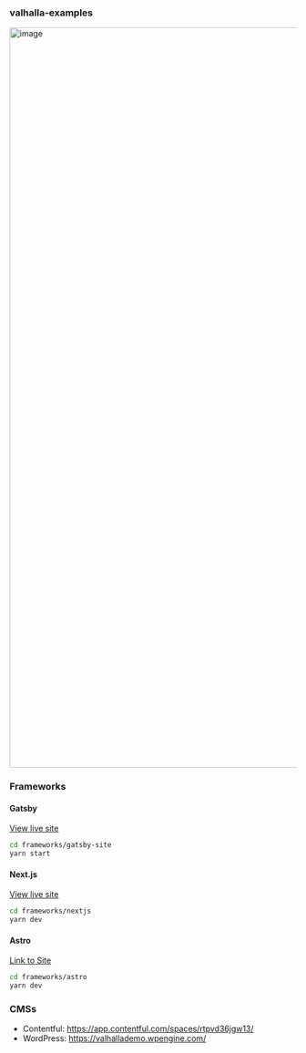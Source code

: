 ### valhalla-examples

<img width="1300" alt="image" src="https://user-images.githubusercontent.com/21834/191885544-18934c74-a673-499b-8e54-3f6854086cdd.png">

### Frameworks

#### Gatsby

[View live site](https://valhallaexamples.staging-gatsbyjs.io/)

```bash
cd frameworks/gatsby-site
yarn start
```

#### Next.js

[View live site](https://valhalla-nextjs.vercel.app/)

```bash
cd frameworks/nextjs
yarn dev

```

#### Astro

[Link to Site](https://astro-valhalla.netlify.app/)

```bash
cd frameworks/astro
yarn dev
```

### CMSs

- Contentful: https://app.contentful.com/spaces/rtpvd36jgw13/
- WordPress: https://valhallademo.wpengine.com/

